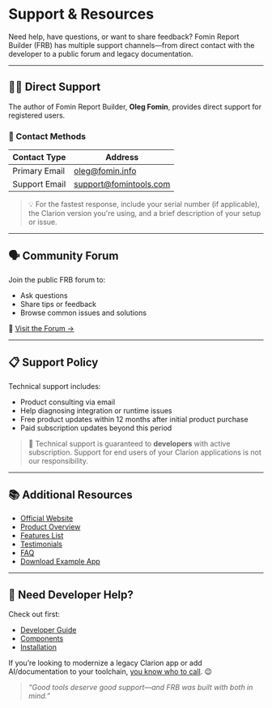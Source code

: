 # Support & Resources

Need help, have questions, or want to share feedback? Fomin Report Builder (FRB) has multiple support channels—from direct contact with the developer to a public forum and legacy documentation.

---

## 🧑‍💻 Direct Support

The author of Fomin Report Builder, **Oleg Fomin**, provides direct support for registered users.

### 📧 Contact Methods

| Contact Type | Address                                 |
|--------------|------------------------------------------|
| Primary Email| [oleg@fomin.info](mailto:oleg@fomin.info) |
| Support Email| [support@fomintools.com](mailto:support@fomintools.com) |

> 💡 For the fastest response, include your serial number (if applicable), the Clarion version you're using, and a brief description of your setup or issue.

---

## 🗣️ Community Forum

Join the public FRB forum to:

- Ask questions
- Share tips or feedback
- Browse common issues and solutions

🧵 [Visit the Forum →](https://fomintools.com/cgi-bin/forum.cgi/frb)

---

## 📋 Support Policy

Technical support includes:

- Product consulting via email
- Help diagnosing integration or runtime issues
- Free product updates within 12 months after initial product purchase
- Paid subscription updates beyond this period 

> 💬 Technical support is guaranteed to **developers** with active subscription. Support for end users of your Clarion applications is not our responsibility.

---

## 📚 Additional Resources

- [Official Website](https://fomintools.com)
- [Product Overview](https://fomintools.com/frb/overview.htm)
- [Features List](https://fomintools.com/frb/features.htm)
- [Testimonials](https://fomintools.com/frb/testimonials.htm)
- [FAQ](https://fomintools.com/frb/faq.htm)
- [Download Example App](https://fomintools.com/frb/files/inventry.zip)

---

## 🧰 Need Developer Help?

Check out first:

- [Developer Guide](developer-guide.md)
- [Components](components.md)
- [Installation](installation.md)

If you’re looking to modernize a legacy Clarion app or add AI/documentation to your toolchain, [you know who to call](mailto:oleg@fomin.info). 😉

> _“Good tools deserve good support—and FRB was built with both in mind.”_